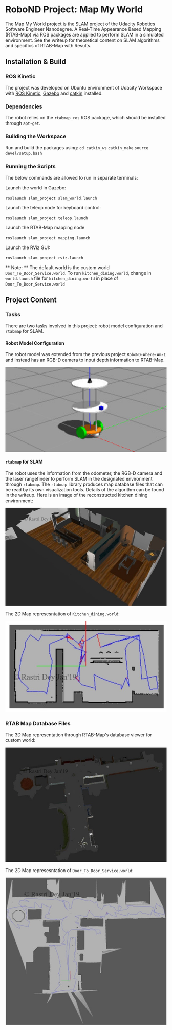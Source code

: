 # RoboND Project: Map My World

The Map My World project is the SLAM project of the Udacity Robotics Software Engineer Nanodegree. A Real-Time Appearance Based Mapping (RTAB-Map) via ROS packages are applied to perform SLAM in a simulated environment. See the writeup for theoretical content on SLAM algorithms and specifics of RTAB-Map with Results.

## Installation & Build
### ROS Kinetic
The project was developed on Ubuntu environment of Udacity Workspace with [ROS Kinetic](http://wiki.ros.org/kinetic), [Gazebo](http://gazebosim.org/) and [catkin](http://wiki.ros.org/catkin) installed.

### Dependencies
The robot relies on the ``rtabmap_ros`` ROS package, which should be installed through ``apt-get``.

### Building the Workspace

Run and build the packages using:
``cd catkin_ws``
``catkin_make``
``source devel/setup.bash``

### Running the Scripts

The below commands are allowed to run in separate terminals:

Launch the world in Gazebo:

``roslaunch slam_project slam_world.launch``

Launch the teleop node for keyboard control:

``roslaunch slam_project teleop.launch``

Launch the RTAB-Map mapping node

``roslaunch slam_project mapping.launch``

Launch the RViz GUI:

``roslaunch slam_project rviz.launch``

** Note: ** The default world is the custom world ``Door_To_Door_Service.world``. To run ``kitchen_dining.world``, change in ``world.launch`` file for ``kitchen_dining.world`` in place of ``Door_To_Door_Service.world``

## Project Content

### Tasks
There are two tasks involved in this project: robot model configuration and ``rtabmap`` for SLAM.

#### Robot Model Configuration
The robot model was extended from the previous project ``RoboND-Where-Am-I`` and instead has an RGB-D camera to input depth information to RTAB-Map.

![robot_model](slam_project/Outputs/Robot_Configuration/Robot_Gazebo.png)

#### ``rtabmap`` for SLAM
The robot uses the information from the odometer, the RGB-D camera and the laser rangefinder to perform SLAM in the designated environment through ``rtabmap``. The ``rtabmap`` library produces map database files that can be read by its own visualization tools. Details of the algorithm can be found in the writeup. Here is an image of the reconstructed kitchen dining environment:

![kitchen_3d](slam_project/Outputs/Kitchen_dining/3D_Map.jpg)

The 2D Map represesntation of ``Kitchen_dining.world``:

![kitchen_2d](slam_project/Outputs/Kitchen_dining/2D_Map.jpg)

### RTAB Map Database Files

The 3D Map representation through RTAB-Map's database viewer for custom world:

![custom_world_3d](slam_project/Outputs/Door_To_Door_Service/3D_Map.jpg)

The 2D Map represesntation of ``Door_To_Door_Service.world``:

![custom_world_2d](slam_project/Outputs/Door_To_Door_Service/2D_Map.jpg)